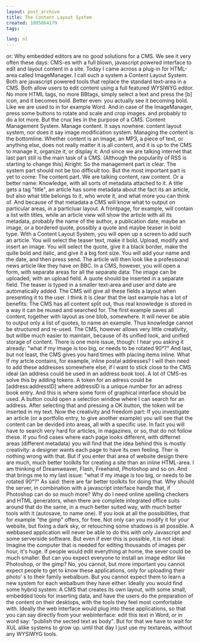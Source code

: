 ```yaml
---
layout: post_archive
title: The Content Layout System
created: 1095864179
tags:

lang: nl
---
```

or: Why embedded editors are no good solutions for a CMS.  We see it very often these days: CMS-es with a full blown, javascript powered interface to edit and layout content in a site. Today I came across a plug-in for HTML-area called ImageManager. I call such a system a Content Layout System. Both are javascript powered tools that replace the standard text-area in a CMS. Both allow users to edit content using a full featured WYSIWYG editor. No more HTML tags, no more BBtags, simply select a text and press the [b] icon, and it becomes bold. Better even: you actually see it becoming bold. Like we are used to in for example Word. And in case of the ImageManager, press some buttons to rotate and scale and crop images. and probably to do a lot more.   But the crux lies in the purpose of a CMS. Content Management System. Manage content. It says nowhere: content layout system, nor does it say image modification system. Managing the content is the bottomline. Whether content is an image, an MP3, a piece of text, or anything else, does not really matter it is all content, and it is up to the CMS to manage it, organize it, or display it.  And since we are talking internet that last part still is the main task of a CMS. (Although the popularity of RSS is starting to change this)  Alright: So the management part is clear. The system part should not be too difficult too. But the most important part is yet to come: The content part. We are talking content, raw content. Or a better name: Knowledge, with all sorts of metadata attached to it. A title gets a tag "title", an article has some metadata about the fact its an article, but also what title belongs to it, who wrote it, and what more you can think of.  And because of that metadata a CMS will know what to output on particular areas, in a particluar layout. A frontpage, for example, will contain a list with titles, while an article view will show the article with all its metadata, probably the name of the author, a publication date, maybe an image, or a bordered quote,  possibly a quote and maybe teaser in bold type.   With a Content Layout System, you will open up a screen to add such an article. You will select the teaser text, make it bold. Upload, modify  and insert an image. You will select the quote, give it a black border, make the quite bold and italic, and give it a big font size. You will add your name and the date, and then press send.  The article will then look like a professional news article like they have on BBC.  In a CMS, however, you will open a form, with separate areas for all the separate data: The image can be uploaded, with an upload field.   A quote should be inserted in a separate field. The teaser is typed in a smaller text-area and user and date are automatically added. The CMS will give all these fields a layout when presenting it to the user.  I think it is clear that the last example has a lot of benefits: The CMS has all content split out, thus real knowledge is stored in a way it can be reused and searched for.  The first example saves all content, together with layout as one blob, somewhere. It will never be able to output only a list of quotes, to name an example. Thus knowledge cannot be structured and re-used. The CMS, however allows very little creativity, but willbe much easier to maintain, because of its unified look, and unified storage of content. There is one more issue, though: I hear you asking it already: "what if my image is too big, or needs to be rotated 90°?" And last, but not least, the CMS gives you hard times with placing items inline. What If my artcle contains, for example, inline postal addresses? I will then need to add these addresses somewhere else, if i want to stick close to the CMS ideal (an address could be used in an address book too).  A lot of CMS-es solve this by adding tokens. A token for an adress could be [address:addressID] where addressID is a unique number for an adress book entry.   And this is where some form of graphical interface should be used. A button could open a selection window where I can search for an address. After selecting that and pressing a OK button, the token will be inserted in my text.  Now the creativity and freedom part: If you investigate an article (or a portfolio entry, to give another example) you will see that the content can be devided into areas, all with a specific use. In fact you will have to search very hard for articles, in magazines, or so, that do not follow these. If you find cases where each page looks different, with differnet areas (different metadata) you will find that the idea behind this is mostly creativity: a designer wants each page to have its own feeling. Ther is nothing wrong with that. But if you enter that area of website design there are much, much better toolkits for creating a site than an inline HTML-area. I am thinking of Dreamweaver, Flash, Freehand, Photoshop and so on.  And that brings me to my last issue: "what if my image is too big, or needs to be rotated 90°?" As said: there are far better toolkits for doing that. Why should the server, in combination with a javascript interface handle that, if Photoshop can do so much more?  Why do I need online spelling checkers and HTML generators, when there are complete integrated office suits around that do the same, in a much better suited way, with much better tools with it (autosave, to name one).  If you look at all the possibilities, that for example "the gimp" offers, for free. Not only can you modify it for your website, but fixing a dark sky, or retouching some shadows is all possible. A webbased application will never be able to do this with only Javascript and some serverside software.  But even if ever this is possible, it is not ideal: Imagine the computer that is needed for editing thousands of images per hour, it's huge. If people would edit everything at home, the sever could be much smaller. But can you expect everyone to install an image editor like Photoshop, or the gimp? No, you cannot, but more important you cannot expect people to get to know these applications, only for uploading their photo' s to their family webalbum. But you cannot expect them to learn a new system for each webalbum they have either.  Ideally you would find some hybrid system: A CMS that creates its own layout, with some small, embedded tools for inserting data, and have the users do the preparation of the content on their desktops, with the tools they feel most comfortable with.  Ideally the web interface would plug into these applications, so that you can say directly from your webinterface: edit this text in Word, or in word say: "publish the sected text as body". But for that we have to wait for XUL alike systems to grow up. until that day I just use my textareas, without any WYSIWYG tools.
